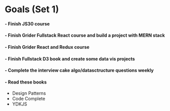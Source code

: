 # Goals (Set 1)

#### - Finish JS30 course
#### - Finish Grider Fullstack React course and build a project with MERN stack
#### - Finish Grider React and Redux course
#### - Finish Fullstack D3 book and create some data vis projects
#### - Complete the interview cake algo/datasctructure questions weekly
#### - Read these books
- Design Patterns
- Code Complete
- YDKJS
